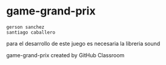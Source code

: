 # game-grand-prix

    gerson sanchez 
    santiago caballero
para el desarrollo de este juego es necesaria la libreria sound


game-grand-prix created by GitHub Classroom
